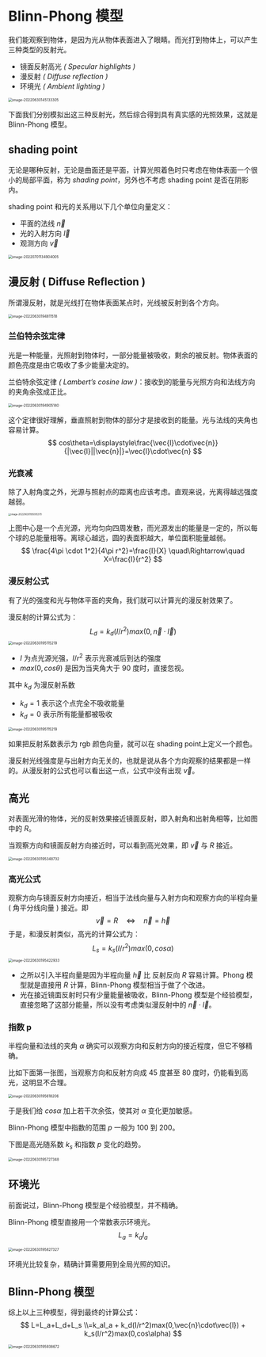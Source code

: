 # Blinn-Phong 模型

我们能观察到物体，是因为光从物体表面进入了眼睛。而光打到物体上，可以产生三种类型的反射光。

* 镜面反射高光 *( Specular highlights )*
* 漫反射 *( Diffuse reflection )*
* 环境光 *( Ambient lighting )*

<img class="img-mid" src="https://raw.githubusercontent.com/yamsfeer/pic-bed/master/e6c9d24egy1h3qisgwg8lj20ze0nkq6u.jpg" alt="image-20220630145133305" style="zoom:50%;" />

下面我们分别模拟出这三种反射光，然后综合得到具有真实感的光照效果，这就是 Blinn-Phong 模型。

## shading point

无论是哪种反射，无论是曲面还是平面，计算光照着色时只考虑在物体表面一个很小的局部平面，称为 *shading point*，另外也不考虑 shading point 是否在阴影内。

shading point 和光的关系用以下几个单位向量定义：

* 平面的法线 $\vec{n}$
* 光的入射方向 $\vec{l}$
* 观测方向 $\vec{v}$

<img src="https://raw.githubusercontent.com/yamsfeer/pic-bed/master/e6c9d24egy1h3rdoifpboj20zm0g20u6.jpg" alt="image-20220701134904005" style="zoom:50%;" />

## 漫反射 ( Diffuse Reflection )

所谓漫反射，就是光线打在物体表面某点时，光线被反射到各个方向。

<img class="img-mid" src="https://raw.githubusercontent.com/yamsfeer/pic-bed/master/e6c9d24egy1h3qisgc0f8j20ku0dudga.jpg" alt="image-20220630194811518" style="zoom:50%;" />

### 兰伯特余弦定律

光是一种能量，光照射到物体时，一部分能量被吸收，剩余的被反射。物体表面的颜色亮度是由它吸收了多少能量决定的。

兰伯特余弦定律 *( Lambert’s cosine law )*：接收到的能量与光照方向和法线方向的夹角余弦成正比。

<img class="img-mid" src="https://raw.githubusercontent.com/yamsfeer/pic-bed/master/e6c9d24egy1h3qisinpkjj20z60fwmyk.jpg" alt="image-20220630194905140" style="zoom:50%;" />

这个定律很好理解，垂直照射到物体的部分才是接收到的能量。光与法线的夹角也容易计算。
$$
cos\theta=\displaystyle\frac{\vec{l}\cdot\vec{n}}{|\vec{l}||\vec{n}|}=\vec{l}\cdot\vec{n}
$$

### 光衰减

除了入射角度之外，光源与照射点的距离也应该考虑。直观来说，光离得越远强度越弱。



<img class="img-mid" src="https://raw.githubusercontent.com/yamsfeer/pic-bed/master/e6c9d24egy1h3qisdezgdj211w0qe40l.jpg" alt="image-20220630195005370" style="zoom: 33%;" />

上图中心是一个点光源，光均匀向四周发散，而光源发出的能量是一定的，所以每个球的总能量相等。离球心越远，圆的表面积越大，单位面积能量越弱。
$$
\frac{4\pi \cdot 1^2}{4\pi r^2}=\frac{I}{X} \quad\Rightarrow\quad X=\frac{I}{r^2}
$$

### 漫反射公式

有了光的强度和光与物体平面的夹角，我们就可以计算光的漫反射效果了。

漫反射的计算公式为：
$$
L_d=k_d(I/r^2)max(0,\vec{n}\cdot\vec{l})
$$
<img class="img-mid" src="https://raw.githubusercontent.com/yamsfeer/pic-bed/master/e6c9d24egy1h3qisck4v4j20yc0hcwfo.jpg" alt="image-20220630195115219" style="zoom:50%;" />



* $I$ 为点光源光强，$I/r^2$ 表示光衰减后到达的强度
* $max(0,cos\theta)$ 是因为当夹角大于 90 度时，直接忽视。

其中 $k_d$ 为漫反射系数

* $k_d=1$ 表示这个点完全不吸收能量
* $k_d=0$ 表示所有能量都被吸收

<img class="img-mid" src="https://raw.githubusercontent.com/yamsfeer/pic-bed/master/e6c9d24egy1h3qisfh47pj20zi09qt9q.jpg" alt="image-20220630195115219" style="zoom:50%;" />

如果把反射系数表示为 rgb 颜色向量，就可以在 shading point上定义一个颜色。

漫反射光线强度是与出射方向无关的，也就是说从各个方向观察的结果都是一样的。从漫反射的公式也可以看出这一点，公式中没有出现 $\vec{v}$。

## 高光

对表面光滑的物体，光的反射效果接近镜面反射，即入射角和出射角相等，比如图中的 $R$。

当观察方向和镜面反射方向接近时，可以看到高光效果，即 $\vec{v}$ 与 $R$ 接近。

<img class="img-mid" src="https://raw.githubusercontent.com/yamsfeer/pic-bed/master/e6c9d24egy1h3qisewv4rj20gu0gcmxb.jpg" alt="image-20220630195348732" style="zoom:50%;" />

### 高光公式

观察方向与镜面反射方向接近，相当于法线向量与入射方向和观察方向的半程向量 ( 角平分线向量 ) 接近。即
$$
\vec{v} = R \quad\Longleftrightarrow\quad \vec{n}=\vec{h}
$$
于是，和漫反射类似，高光的计算公式为：
$$
L_s=k_s(I/r^2)max(0,cos\alpha)
$$
<img class="img-mid" src="https://raw.githubusercontent.com/yamsfeer/pic-bed/master/e6c9d24egy1h3qishqy1zj20yk0ho75h.jpg" alt="image-20220630195422933" style="zoom:50%;" />

* 之所以引入半程向量是因为半程向量 $\vec{h}$ 比 反射反向 $R$ 容易计算。Phong 模型就是直接用 $R$ 计算，Blinn-Phong 模型相当于做了个改进。
* 光在接近镜面反射时只有少量能量被吸收，Blinn-Phong 模型是个经验模型，直接忽略了这部分能量，所以没有考虑类似漫反射中的 $\vec{n}\cdot\vec{l}$。

### 指数 p

半程向量和法线的夹角 $\alpha$ 确实可以观察方向和反射方向的接近程度，但它不够精确。

比如下面第一张图，当观察方向和反射方向成 45 度甚至 80 度时，仍能看到高光，这明显不合理。

<img class="img-mid" src="https://raw.githubusercontent.com/yamsfeer/pic-bed/master/e6c9d24egy1h3qisc2zd2j21180c0dg8.jpg" alt="image-20220630195618206" style="zoom:50%;" />

于是我们给 $cos\alpha$ 加上若干次余弦，使其对 $\alpha$ 变化更加敏感。

Blinn-Phong 模型中指数的范围 $p$ 一般为 100 到 200。

下图是高光随系数 $k_s$ 和指数 $p$ 变化的趋势。

<img class="img-mid" src="https://raw.githubusercontent.com/yamsfeer/pic-bed/master/e6c9d24egy1h3qiskkkw5j21080mqq5m.jpg" alt="image-20220630195727348" style="zoom:50%;" />

## 环境光

前面说过，Blinn-Phong 模型是个经验模型，并不精确。

Blinn-Phong 模型直接用一个常数表示环境光。
$$
L_a=k_aI_a
$$


<img class="img-mid" src="https://raw.githubusercontent.com/yamsfeer/pic-bed/master/e6c9d24egy1h3qisj2zudj20ug0dggm1.jpg" alt="image-20220630195827327" style="zoom:50%;" />

环境光比较复杂，精确计算需要用到全局光照的知识。

## Blinn-Phong 模型

综上以上三种模型，得到最终的计算公式：
$$
L=L_a+L_d+L_s
\\=k_aI_a + k_d(I/r^2)max(0,\vec{n}\cdot\vec{l}) + k_s(I/r^2)max(0,cos\alpha)
$$


<img class="img-mid" src="https://raw.githubusercontent.com/yamsfeer/pic-bed/master/e6c9d24egy1h3qisjp1puj212o0owmz6.jpg" alt="image-20220630195938672" style="zoom: 50%;" />
